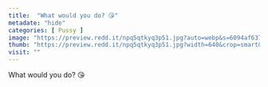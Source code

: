 ```yaml
---
title:  "What would you do? 😘"
metadate: "hide"
categories: [ Pussy ]
image: "https://preview.redd.it/npq5qtkyq3p51.jpg?auto=webp&s=6094af6376f6dc439a7cb42924bd25d6e6c73c51"
thumb: "https://preview.redd.it/npq5qtkyq3p51.jpg?width=640&crop=smart&auto=webp&s=24981ae210ed1085799f77e67ec58d7a7ee9f393"
visit: ""
---
```

What would you do? 😘
